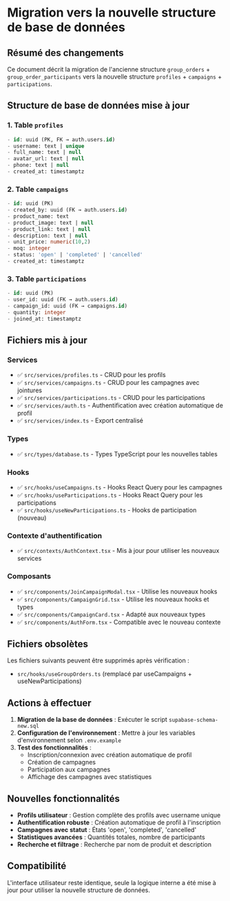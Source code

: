 # Migration vers la nouvelle structure de base de données

## Résumé des changements

Ce document décrit la migration de l'ancienne structure `group_orders` + `group_order_participants` vers la nouvelle structure `profiles` + `campaigns` + `participations`.

## Structure de base de données mise à jour

### 1. Table `profiles`
```sql
- id: uuid (PK, FK → auth.users.id)
- username: text | unique
- full_name: text | null
- avatar_url: text | null
- phone: text | null
- created_at: timestamptz
```

### 2. Table `campaigns`
```sql
- id: uuid (PK)
- created_by: uuid (FK → auth.users.id)
- product_name: text
- product_image: text | null
- product_link: text | null
- description: text | null
- unit_price: numeric(10,2)
- moq: integer
- status: 'open' | 'completed' | 'cancelled'
- created_at: timestamptz
```

### 3. Table `participations`
```sql
- id: uuid (PK)
- user_id: uuid (FK → auth.users.id)
- campaign_id: uuid (FK → campaigns.id)
- quantity: integer
- joined_at: timestamptz
```

## Fichiers mis à jour

### Services
- ✅ `src/services/profiles.ts` - CRUD pour les profils
- ✅ `src/services/campaigns.ts` - CRUD pour les campagnes avec jointures
- ✅ `src/services/participations.ts` - CRUD pour les participations
- ✅ `src/services/auth.ts` - Authentification avec création automatique de profil
- ✅ `src/services/index.ts` - Export centralisé

### Types
- ✅ `src/types/database.ts` - Types TypeScript pour les nouvelles tables

### Hooks
- ✅ `src/hooks/useCampaigns.ts` - Hooks React Query pour les campagnes
- ✅ `src/hooks/useParticipations.ts` - Hooks React Query pour les participations
- ✅ `src/hooks/useNewParticipations.ts` - Hooks de participation (nouveau)

### Contexte d'authentification
- ✅ `src/contexts/AuthContext.tsx` - Mis à jour pour utiliser les nouveaux services

### Composants
- ✅ `src/components/JoinCampaignModal.tsx` - Utilise les nouveaux hooks
- ✅ `src/components/CampaignGrid.tsx` - Utilise les nouveaux hooks et types
- ✅ `src/components/CampaignCard.tsx` - Adapté aux nouveaux types
- ✅ `src/components/AuthForm.tsx` - Compatible avec le nouveau contexte

## Fichiers obsolètes

Les fichiers suivants peuvent être supprimés après vérification :
- `src/hooks/useGroupOrders.ts` (remplacé par useCampaigns + useNewParticipations)

## Actions à effectuer

1. **Migration de la base de données** : Exécuter le script `supabase-schema-new.sql`
2. **Configuration de l'environnement** : Mettre à jour les variables d'environnement selon `.env.example`
3. **Test des fonctionnalités** :
   - Inscription/connexion avec création automatique de profil
   - Création de campagnes
   - Participation aux campagnes
   - Affichage des campagnes avec statistiques

## Nouvelles fonctionnalités

- **Profils utilisateur** : Gestion complète des profils avec username unique
- **Authentification robuste** : Création automatique de profil à l'inscription
- **Campagnes avec statut** : États 'open', 'completed', 'cancelled'
- **Statistiques avancées** : Quantités totales, nombre de participants
- **Recherche et filtrage** : Recherche par nom de produit et description

## Compatibilité

L'interface utilisateur reste identique, seule la logique interne a été mise à jour pour utiliser la nouvelle structure de données.

